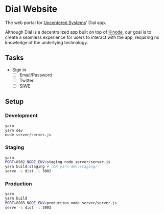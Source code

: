 # Dial Website
The web portal for [Uncentered Systems](https://uncentered.systems)' Dial app.

Although Dial is a decentralized app built on top of [Kinode](https://github.com/kinode-dao/kinode), our goal is to create a seamless experience for users to interact with the app, requiring no knowledge of the underlying technology.

## Tasks

- Sign in
  - [ ] Email/Password
  - [ ] Twitter
  - [ ] SIWE

## Setup

### Development

```sh
yarn
yarn dev
node server/server.js
```

### Staging

```sh
yarn
PORT=8082 NODE_ENV=staging node server/server.js
yarn build:staging # (OR yarn dev:staging)
serve -s dist -l 3002
```

### Production

```sh
yarn
yarn build
PORT=8083 NODE_ENV=production node server/server.js
serve -s dist -l 3003
```
